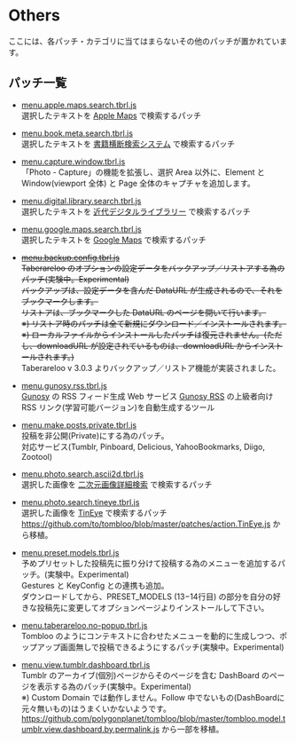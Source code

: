 # Others

ここには、各パッチ・カテゴリに当てはまらないその他のパッチが置かれています。

## パッチ一覧

* [menu.apple.maps.search.tbrl.js](https://raw.github.com/YungSang/patches-for-taberareloo/master/others/menu.apple.maps.search.tbrl.js)  
	選択したテキストを [Apple Maps](http://maps.apple.com) で検索するパッチ

* [menu.book.meta.search.tbrl.js](https://raw.github.com/YungSang/patches-for-taberareloo/master/others/menu.book.meta.search.tbrl.js)  
	選択したテキストを [書籍横断検索システム](http://book.tsuhankensaku.com/hon/) で検索するパッチ

* [menu.capture.window.tbrl.js](https://raw.github.com/YungSang/patches-for-taberareloo/master/others/menu.capture.window.tbrl.js)  
	「Photo - Capture」の機能を拡張し、選択 Area 以外に、Element と Window(viewport 全体) と Page 全体のキャプチャを追加します。

* [menu.digital.library.search.tbrl.js](https://raw.github.com/YungSang/patches-for-taberareloo/master/others/menu.digital.library.search.tbrl.js)  
	選択したテキストを [近代デジタルライブラリー](http://kindai.ndl.go.jp/) で検索するパッチ

* [menu.google.maps.search.tbrl.js](https://raw.github.com/YungSang/patches-for-taberareloo/master/others/menu.google.maps.search.tbrl.js)  
	選択したテキストを [Google Maps](https://maps.google.com) で検索するパッチ

* <del>[menu.backup.config.tbrl.js](https://raw.github.com/YungSang/patches-for-taberareloo/master/others/menu.backup.config.tbrl.js)  
	Taberareloo のオプションの設定データをバックアップ／リストアする為のパッチ(実験中。Experimental)  
	バックアップは、設定データを含んだ DataURL が生成されるので、それをブックマークします。  
	リストアは、ブックマークした DataURL のページを開いて行います。  
	※) リストア時のパッチは全て新規にダウンロード／インストールされます。  
	※) ローカルファイルからインストールしたパッチは復元されません。(ただし、downloadURL が設定されているものは、downloadURL からインストールされます。)</del>  
	Taberareloo v 3.0.3 よりバックアップ／リストア機能が実装されました。

* [menu.gunosy.rss.tbrl.js](https://raw.github.com/YungSang/patches-for-taberareloo/master/others/menu.gunosy.rss.tbrl.js)  
	[Gunosy](http://gunosy.com) の RSS フィード生成 Web サービス [Gunosy RSS](http://dai-shi.github.io/gunosy-rss/) の上級者向け RSS リンク(学習可能バージョン)を自動生成するツール

* [menu.make.posts.private.tbrl.js](https://raw.github.com/YungSang/patches-for-taberareloo/master/others/menu.make.posts.private.tbrl.js)  
	投稿を非公開(Private)にする為のパッチ。  
	対応サービス(Tumblr, Pinboard, Delicious, YahooBookmarks, Diigo, Zootool)

* [menu.photo.search.ascii2d.tbrl.js](https://raw.github.com/YungSang/patches-for-taberareloo/master/others/menu.photo.search.ascii2d.tbrl.js)  
	選択した画像を [二次元画像詳細検索](http://www.ascii2d.net/imagesearch) で検索するパッチ

* [menu.photo.search.tineye.tbrl.js](https://raw.github.com/YungSang/patches-for-taberareloo/master/others/menu.photo.search.tineye.tbrl.js)  
	選択した画像を [TinEye](http://www.tineye.com) で検索するパッチ
	https://github.com/to/tombloo/blob/master/patches/action.TinEye.js から移植。

* [menu.preset.models.tbrl.js](https://raw.github.com/YungSang/patches-for-taberareloo/master/others/menu.preset.models.tbrl.js)  
	予めプリセットした投稿先に振り分けて投稿する為のメニューを追加するパッチ。(実験中。Experimental)  
	Gestures と KeyConfig との連携も追加。  
	ダウンロードしてから、PRESET_MODELS (13−14行目) の部分を自分の好きな投稿先に変更してオプションページよりインストールして下さい。

* [menu.taberareloo.no-popup.tbrl.js](https://raw.github.com/YungSang/patches-for-taberareloo/master/others/menu.taberareloo.no-popup.tbrl.js)  
	Tombloo のようにコンテキストに合わせたメニューを動的に生成しつつ、ポップアップ画面無しで投稿できるようにするパッチ(実験中。Experimental)

* [menu.view.tumblr.dashboard.tbrl.js](https://raw.github.com/YungSang/patches-for-taberareloo/master/others/menu.view.tumblr.dashboard.tbrl.js)  
	Tumblr のアーカイブ(個別)ページからそのページを含む DashBoard のページを表示する為のパッチ(実験中。Experimental)  
	※) Custom Domain では動作しません。Follow 中でないもの(DashBoardに元々無いもの)はうまくいかないようです。  
	https://github.com/polygonplanet/tombloo/blob/master/tombloo.model.tumblr.view.dashboard.by.permalink.js から一部を移植。
